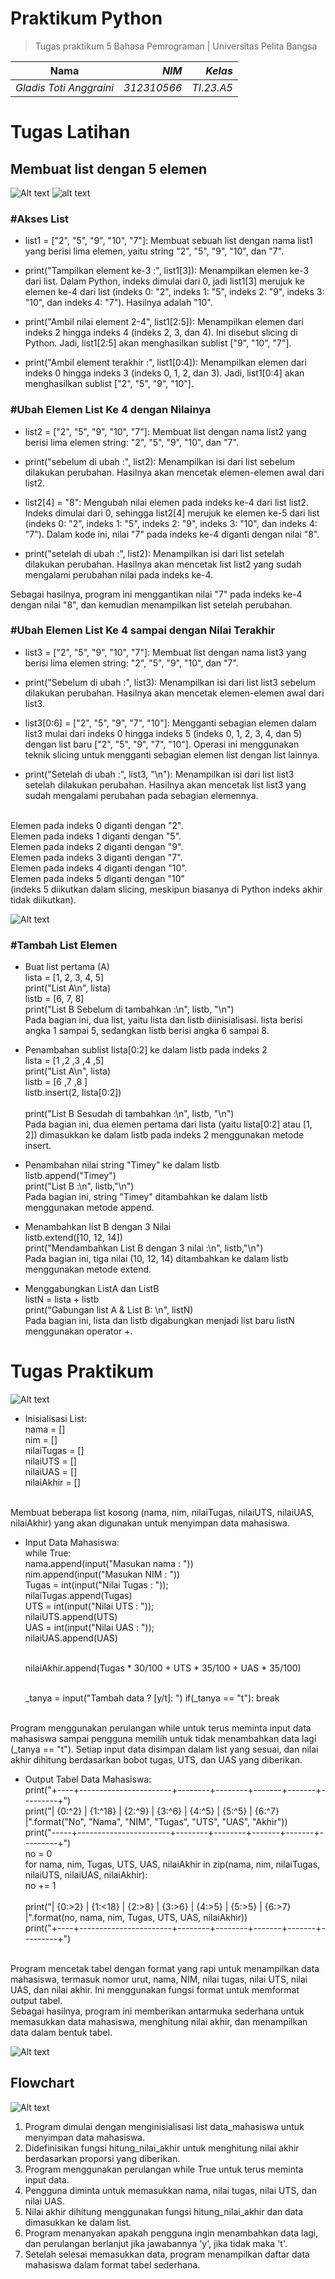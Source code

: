# <strong> Praktikum Python </strong>
>Tugas praktikum 5 Bahasa Pemrograman | Universitas Pelita Bangsa

| Nama                    |  *NIM*           | *Kelas*      |
|:-----------------------:|-----------------:|-------------:|
|*Gladis Toti Anggraini*  | *312310566*      |  *TI.23.A5*  |

# Tugas Latihan

## Membuat list dengan 5 elemen
![Alt text](image-1.png) ![alt text](image-1.png?raw=true)

### #Akses List
* list1 = ["2", "5", "9", "10", "7"]: Membuat sebuah list dengan nama list1 yang berisi lima elemen, yaitu string "2", "5", "9", "10", dan "7".

* print("Tampilkan element ke-3 :", list1[3]): Menampilkan elemen ke-3 dari list. Dalam Python, indeks dimulai dari 0, jadi list1[3] merujuk ke elemen ke-4 dari list (indeks 0: "2", indeks 1: "5", indeks 2: "9", indeks 3: "10", dan indeks 4: "7"). Hasilnya adalah "10".

* print("Ambil nilai element 2-4", list1[2:5]): Menampilkan elemen dari indeks 2 hingga indeks 4 (indeks 2, 3, dan 4). Ini disebut slicing di Python. Jadi, list1[2:5] akan menghasilkan sublist ["9", "10", "7"].

* print("Ambil element terakhir :", list1[0:4]): Menampilkan elemen dari indeks 0 hingga indeks 3 (indeks 0, 1, 2, dan 3). Jadi, list1[0:4] akan menghasilkan sublist ["2", "5", "9", "10"].

### #Ubah Elemen List Ke 4 dengan Nilainya

* list2 = ["2", "5", "9", "10", "7"]: Membuat list dengan nama list2 yang berisi lima elemen string: "2", "5", "9", "10", dan "7".

* print("sebelum di ubah :", list2): Menampilkan isi dari list sebelum dilakukan perubahan. Hasilnya akan mencetak elemen-elemen awal dari list2.

* list2[4] = "8": Mengubah nilai elemen pada indeks ke-4 dari list list2. Indeks dimulai dari 0, sehingga list2[4] merujuk ke elemen ke-5 dari list (indeks 0: "2", indeks 1: "5", indeks 2: "9", indeks 3: "10", dan indeks 4: "7"). Dalam kode ini, nilai "7" pada indeks ke-4 diganti dengan nilai "8".

* print("setelah di ubah :", list2): Menampilkan isi dari list setelah dilakukan perubahan. Hasilnya akan mencetak list list2 yang sudah mengalami perubahan nilai pada indeks ke-4.

Sebagai hasilnya, program ini menggantikan nilai "7" pada indeks ke-4 dengan nilai "8", dan kemudian menampilkan list setelah perubahan.

### #Ubah Elemen List Ke 4 sampai dengan Nilai Terakhir

* list3 = ["2", "5", "9", "10", "7"]: Membuat list dengan nama list3 yang berisi lima elemen string: "2", "5", "9", "10", dan "7".

* print("Sebelum di ubah :", list3): Menampilkan isi dari list list3 sebelum dilakukan perubahan. Hasilnya akan mencetak elemen-elemen awal dari list3.

* list3[0:6] = ["2", "5", "9", "7", "10"]: Mengganti sebagian elemen dalam list3 mulai dari indeks 0 hingga indeks 5 (indeks 0, 1, 2, 3, 4, dan 5) dengan list baru ["2", "5", "9", "7", "10"]. Operasi ini menggunakan teknik slicing untuk mengganti sebagian elemen list dengan list lainnya.

* print("Setelah di ubah :", list3, "\n"): Menampilkan isi dari list list3 setelah dilakukan perubahan. Hasilnya akan mencetak list list3 yang sudah mengalami perubahan pada sebagian elemennya.

<br>Elemen pada indeks 0 diganti dengan "2".
<br>Elemen pada indeks 1 diganti dengan "5".
<br>Elemen pada indeks 2 diganti dengan "9".
<br>Elemen pada indeks 3 diganti dengan "7".
<br>Elemen pada indeks 4 diganti dengan "10".
<br>Elemen pada indeks 5 diganti dengan "10" 
<br>(indeks 5 diikutkan dalam slicing, meskipun biasanya di Python indeks akhir tidak diikutkan).


![Alt text](image-2.png)

### #Tambah List Elemen
* Buat list pertama (A)
<br>lista  = [1, 2, 3, 4, 5]
<br>print("List A\n", lista)
<br>listb  = [6, 7, 8]
<br>print("List B Sebelum di tambahkan :\n", listb, "\n")
<br>Pada bagian ini, dua list, yaitu lista dan listb diinisialisasi. lista berisi angka 1 sampai 5, sedangkan listb berisi angka 6 sampai 8.

* Penambahan sublist lista[0:2] ke dalam listb pada indeks 2
<br>lista  = [1 ,2 ,3 ,4 ,5]
<br>print("List A\n", lista)
<br>listb  = [6 ,7 ,8 ]
<br>listb.insert(2, lista[0:2])  
<br>print("List B Sesudah di tambahkan :\n", listb, "\n")
<br>Pada bagian ini, dua elemen pertama dari lista (yaitu lista[0:2] atau [1, 2]) dimasukkan ke dalam listb pada indeks 2 menggunakan metode insert.

* Penambahan nilai string "Timey" ke dalam listb
<br>listb.append("Timey")
<br>print("List B :\n", listb,"\n")
<br>Pada bagian ini, string "Timey" ditambahkan ke dalam listb menggunakan metode append.

* Menambahkan list B dengan 3 Nilai
<br>listb.extend([10, 12, 14])
<br>print("Mendambahkan List B dengan 3 nilai :\n", listb,"\n")
<br>Pada bagian ini, tiga nilai (10, 12, 14) ditambahkan ke dalam listb menggunakan metode extend.

* Menggabungkan ListA dan ListB 
<br>listN = lista + listb
<br>print("Gabungan list A & List B: \n", listN)
<br>Pada bagian ini, lista dan listb digabungkan menjadi list baru listN menggunakan operator +.




# Tugas Praktikum 
![Alt text](image-3.png)

* Inisialisasi List:
<br>nama = []
<br>nim = []
<br>nilaiTugas = []
<br>nilaiUTS = []
<br>nilaiUAS = []
<br>nilaiAkhir = []

<br>Membuat beberapa list kosong (nama, nim, nilaiTugas, nilaiUTS, nilaiUAS, nilaiAkhir) yang akan digunakan untuk menyimpan data mahasiswa.

* Input Data Mahasiswa:
<br>while True:
   <br>nama.append(input("Masukan nama : "))
    <br>nim.append(input("Masukan NIM  : "))
    <br>Tugas = int(input("Nilai Tugas  : ")); 
    <br>nilaiTugas.append(Tugas)
    <br>UTS   = int(input("Nilai UTS    : ")); 
    <br>nilaiUTS.append(UTS)
    <br>UAS   = int(input("Nilai UAS    : ")); 
    <br>nilaiUAS.append(UAS)

    <br>nilaiAkhir.append(Tugas * 30/100 + UTS * 35/100 + UAS * 35/100)

    <br>_tanya = input("Tambah data ? [y/t]: ")
    if(_tanya == "t"):
        break

<br>Program menggunakan perulangan while untuk terus meminta input data mahasiswa sampai pengguna memilih untuk tidak menambahkan data lagi (_tanya == "t"). Setiap input data disimpan dalam list yang sesuai, dan nilai akhir dihitung berdasarkan bobot tugas, UTS, dan UAS yang diberikan.

* Output Tabel Data Mahasiswa:
<br>print("+----+-----------------------+--------+--------+-------+-------+---------+")
<br>print("| {0:^2} | {1:^18} | {2:^9} | {3:^6} | {4:^5} | {5:^5} | {6:^7} |".format("No", "Nama", "NIM", "Tugas", "UTS", "UAS", "Akhir"))
<br>print("-----+-----------------------+--------+--------+-------+-------+---------+")
<br>no = 0
<br>for nama, nim, Tugas, UTS, UAS, nilaiAkhir in zip(nama, nim, nilaiTugas, nilaiUTS, nilaiUAS, nilaiAkhir):
<br>no += 1    
<br>print("| {0:>2} | {1:<18} | {2:>8} | {3:>6} | {4:>5} | {5:>5} | {6:>7} |".format(no, nama, nim, Tugas, UTS, UAS, nilaiAkhir))
<br>print("+----+-----------------------+--------+--------+-------+-------+---------+")

<br>Program mencetak tabel dengan format yang rapi untuk menampilkan data mahasiswa, termasuk nomor urut, nama, NIM, nilai tugas, nilai UTS, nilai UAS, dan nilai akhir. Ini menggunakan fungsi format untuk memformat output tabel.
<br>Sebagai hasilnya, program ini memberikan antarmuka sederhana untuk memasukkan data mahasiswa, menghitung nilai akhir, dan menampilkan data dalam bentuk tabel.

![Alt text](image-6.png)

## Flowchart
![Alt text](image-5.png)

1. Program dimulai dengan menginisialisasi list data_mahasiswa untuk menyimpan data mahasiswa.
2. Didefinisikan fungsi hitung_nilai_akhir untuk menghitung nilai akhir berdasarkan proporsi yang diberikan.
3. Program menggunakan perulangan while True untuk terus meminta input data.
4. Pengguna diminta untuk memasukkan nama, nilai tugas, nilai UTS, dan nilai UAS.
5. Nilai akhir dihitung menggunakan fungsi hitung_nilai_akhir dan data dimasukkan ke dalam list.
6. Program menanyakan apakah pengguna ingin menambahkan data lagi, dan perulangan berlanjut jika jawabannya 'y', jika tidak maka 't'.
7. Setelah selesai memasukkan data, program menampilkan daftar data mahasiswa dalam format tabel sederhana.

